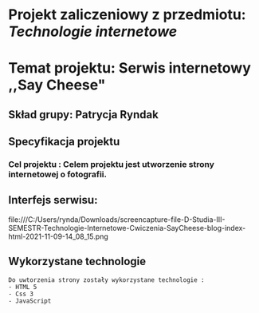 # Projekt zaliczeniowy z przedmiotu: _**Technologie internetowe**_

# Temat projektu: Serwis internetowy ,,Say Cheese"
## Skład grupy: Patrycja Ryndak
## Specyfikacja projektu
### Cel projektu : Celem projektu jest utworzenie strony internetowej o fotografii.
## Interfejs serwisu:
file:///C:/Users/rynda/Downloads/screencapture-file-D-Studia-III-SEMESTR-Technologie-Internetowe-Cwiczenia-SayCheese-blog-index-html-2021-11-09-14_08_15.png
## Wykorzystane technologie
	Do uwtorzenia strony zostały wykorzystane technologie :
	- HTML 5 
	- Css 3 
	- JavaScript 

